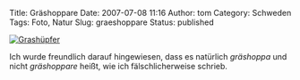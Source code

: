 Title: Gräshoppare
Date: 2007-07-08 11:16
Author: tom
Category: Schweden
Tags: Foto, Natur
Slug: graeshoppare
Status: published

[![Grashüpfer](http://www.fiket.de/pic/grashoppare_s.jpg "Grashüpfer")](http://www.fiket.de/pic/grashoppare_l.jpg)

Ich wurde freundlich darauf hingewiesen, dass es natürlich *gräshoppa*
und nicht *gräshoppare* heißt, wie ich fälschlicherweise schrieb.

